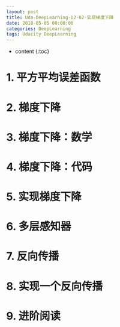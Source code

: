 ```yaml
---
layout: post
title: Uda-DeepLearning-U2-02-实现梯度下降
date: 2018-05-05 00:00:00
categories: DeepLearning
tags: Udacity DeepLearning
---
```

* content
{:toc}

# 1. 平方平均误差函数

# 2. 梯度下降

# 3. 梯度下降：数学

# 4. 梯度下降：代码

# 5. 实现梯度下降

# 6. 多层感知器

# 7. 反向传播

# 8. 实现一个反向传播

# 9. 进阶阅读

